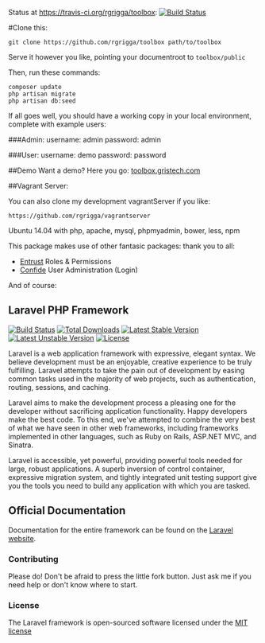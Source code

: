 Status at https://travis-ci.org/rgrigga/toolbox: [![Build Status](https://travis-ci.org/rgrigga/toolbox.svg)](https://travis-ci.org/rgrigga/toolbox)


#Clone this:

    git clone https://github.com/rgrigga/toolbox path/to/toolbox

Serve it however you like, pointing your documentroot to `toolbox/public`

Then, run these commands:

    composer update
    php artisan migrate
    php artisan db:seed

If all goes well, you should have a working copy in your local environment, complete with example users:

###Admin:
username: admin
password: admin

###User:
username: demo
password: password

##Demo
Want a demo?  Here you go:
[toolbox.gristech.com](http://toolbox.gristech.com/)

##Vagrant Server:

You can also clone my development vagrantServer if you like:

    https://github.com/rgrigga/vagrantserver

Ubuntu 14.04 with php, apache, mysql, phpmyadmin, bower, less, npm

This package makes use of other fantasic packages: thank you to all:
* [Entrust](https://github.com/Zizaco/entrust) Roles & Permissions
* [Confide](https://github.com/Zizaco/confide) User Administration (Login)

And of course:
## Laravel PHP Framework

[![Build Status](https://travis-ci.org/laravel/framework.svg)](https://travis-ci.org/laravel/framework)
[![Total Downloads](https://poser.pugx.org/laravel/framework/downloads.svg)](https://packagist.org/packages/laravel/framework)
[![Latest Stable Version](https://poser.pugx.org/laravel/framework/v/stable.svg)](https://packagist.org/packages/laravel/framework)
[![Latest Unstable Version](https://poser.pugx.org/laravel/framework/v/unstable.svg)](https://packagist.org/packages/laravel/framework)
[![License](https://poser.pugx.org/laravel/framework/license.svg)](https://packagist.org/packages/laravel/framework)

Laravel is a web application framework with expressive, elegant syntax. We believe development must be an enjoyable, creative experience to be truly fulfilling. Laravel attempts to take the pain out of development by easing common tasks used in the majority of web projects, such as authentication, routing, sessions, and caching.

Laravel aims to make the development process a pleasing one for the developer without sacrificing application functionality. Happy developers make the best code. To this end, we've attempted to combine the very best of what we have seen in other web frameworks, including frameworks implemented in other languages, such as Ruby on Rails, ASP.NET MVC, and Sinatra.

Laravel is accessible, yet powerful, providing powerful tools needed for large, robust applications. A superb inversion of control container, expressive migration system, and tightly integrated unit testing support give you the tools you need to build any application with which you are tasked.

## Official Documentation

Documentation for the entire framework can be found on the [Laravel website](http://laravel.com/docs).

### Contributing

Please do!  Don't be afraid to press the little fork button.  Just ask me if you need help or don't know where to start.

### License

The Laravel framework is open-sourced software licensed under the [MIT license](http://opensource.org/licenses/MIT)
